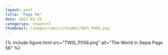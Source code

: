 ```yaml
---
layout: post
title: "Page 56"
date: 2023-03-25
categories: chapter3
thumbnail: /images/comics/thumbs/TWIS_P056.png
---
```


{% include figure.html src="TWIS_P056.png" alt="The World in Sepia Page 56" %}